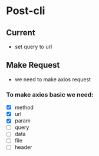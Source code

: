 # Post-cli

## Current
- set query to url

## Make Request

- we need to make axios request

### To make axios basic we need:
- [x] method
- [x] url
- [x] param
- [ ] query
- [ ] data
- [ ] file
- [ ] header
